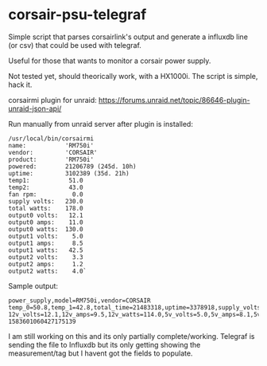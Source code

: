 # corsair-psu-telegraf

Simple script that parses corsairlink's output and generate a influxdb line (or csv) that could be used with telegraf.

Useful for those that wants to monitor a corsair power supply.

Not tested yet, should theorically work, with a HX1000i. The script is simple, hack it.

corsairmi plugin for unraid: https://forums.unraid.net/topic/86646-plugin-unraid-json-api/

Run manually from unraid server after plugin is installed: 

```console
/usr/local/bin/corsairmi
name:           'RM750i'
vendor:         'CORSAIR'
product:        'RM750i'
powered:        21206789 (245d. 10h)
uptime:         3102389 (35d. 21h)
temp1:           51.0
temp2:           43.0
fan rpm:          0.0
supply volts:   230.0
total watts:    178.0
output0 volts:   12.1
output0 amps:    11.0
output0 watts:  130.0
output1 volts:    5.0
output1 amps:     8.5
output1 watts:   42.5
output2 volts:    3.3
output2 amps:     1.2
output2 watts:    4.0`
```

Sample output:
```
power_supply,model=RM750i,vendor=CORSAIR temp_0=50.8,temp_1=42.8,total_time=21483318,uptime=3378918,supply_volts=230.0,total_watts=158.0 12v_volts=12.1,12v_amps=9.5,12v_watts=114.0,5v_volts=5.0,5v_amps=8.1,5v_watts=40.0,3.3v_volts=3.3,3.3v_amps=1.3,3.3v_watts=4.0 1583601060427175139
```

I am still working on this and its only partially complete/working. Telegraf is sending the file to Influxdb but its only getting showing the measurement/tag but I havent got the fields to populate. 
